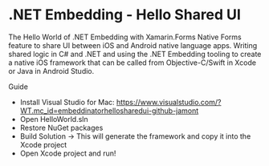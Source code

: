 # .NET Embedding - Hello Shared UI


The Hello World of .NET Embedding with Xamarin.Forms Native Forms feature to share UI between iOS and Android native language apps. Writing shared logic in C# and .NET and using the .NET Embedding tooling to create a native iOS framework that can be called from Objective-C/Swift in Xcode or Java in Android Studio.

Guide

- Install Visual Studio for Mac: https://www.visualstudio.com/?WT.mc_id=embeddinatorhellosharedui-github-jamont
- Open HelloWorld.sln
- Restore NuGet packages
- Build Solution -> This will generate the framework and copy it into the Xcode project
- Open Xcode project and run!